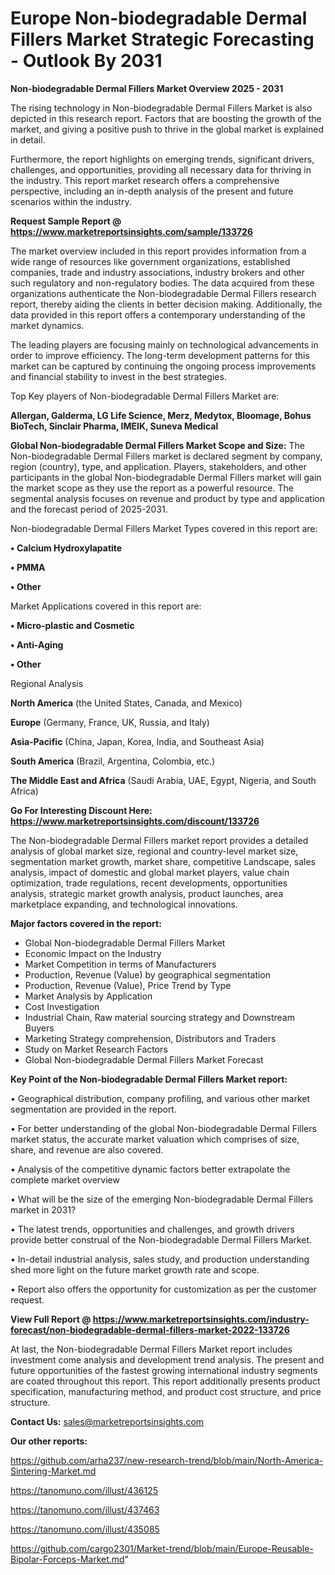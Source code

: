  # Europe Non-biodegradable Dermal Fillers Market Strategic Forecasting - Outlook By 2031

<Strong> Non-biodegradable Dermal Fillers Market Overview 2025 - 2031</strong>

The rising technology in Non-biodegradable Dermal Fillers Market is also depicted in this research report. Factors that are boosting the growth of the market, and giving a positive push to thrive in the global market is explained in detail.

Furthermore, the report highlights on emerging trends, significant drivers, challenges, and opportunities, providing all necessary data for thriving in the industry. This report market research offers a comprehensive perspective, including an in-depth analysis of the present and future scenarios within the industry.

<strong>Request Sample Report @ <a href=https://www.marketreportsinsights.com/sample/133726>https://www.marketreportsinsights.com/sample/133726</a></strong>

The market overview included in this report provides information from a wide range of resources like government organizations, established companies, trade and industry associations, industry brokers and other such regulatory and non-regulatory bodies. The data acquired from these organizations authenticate the Non-biodegradable Dermal Fillers research report, thereby aiding the clients in better decision making. Additionally, the data provided in this report offers a contemporary understanding of the market dynamics.

The leading players are focusing mainly on technological advancements in order to improve efficiency. The long-term development patterns for this market can be captured by continuing the ongoing process improvements and financial stability to invest in the best strategies.

Top Key players of Non-biodegradable Dermal Fillers Market are:

<strong>Allergan, Galderma, LG Life Science, Merz, Medytox, Bloomage, Bohus BioTech, Sinclair Pharma, IMEIK, Suneva Medical</strong>

<strong><b>Global Non-biodegradable Dermal Fillers Market Scope and Size:</b></strong>
The Non-biodegradable Dermal Fillers market is declared segment by company, region (country), type, and application. Players, stakeholders, and other participants in the global Non-biodegradable Dermal Fillers market will gain the market scope as they use the report as a powerful resource. The segmental analysis focuses on revenue and product by type and application and the forecast period of 2025-2031.

Non-biodegradable Dermal Fillers Market Types covered in this report are:

<strong>• Calcium Hydroxylapatite

• PMMA

• Other</strong>

Market Applications covered in this report are:

<strong>• Micro-plastic and Cosmetic

• Anti-Aging

• Other</strong> 

Regional Analysis

<strong>North America</strong> (the United States, Canada, and Mexico)

<strong>Europe</strong> (Germany, France, UK, Russia, and Italy)

<strong>Asia-Pacific</strong> (China, Japan, Korea, India, and Southeast Asia)

<strong>South America</strong> (Brazil, Argentina, Colombia, etc.)

<strong>The Middle East and Africa</strong> (Saudi Arabia, UAE, Egypt, Nigeria, and South Africa)

<strong>Go For Interesting Discount Here: <a href=https://www.marketreportsinsights.com/discount/133726>https://www.marketreportsinsights.com/discount/133726</a></strong>

The Non-biodegradable Dermal Fillers market report provides a detailed analysis of global market size, regional and country-level market size, segmentation market growth, market share, competitive Landscape, sales analysis, impact of domestic and global market players, value chain optimization, trade regulations, recent developments, opportunities analysis, strategic market growth analysis, product launches, area marketplace expanding, and technological innovations.

<strong><b>Major factors covered in the report:</b></strong>
<ul>
  <li>Global Non-biodegradable Dermal Fillers Market </li>
  <li>Economic Impact on the Industry</li>
  <li>Market Competition in terms of Manufacturers</li>
  <li>Production, Revenue (Value) by geographical segmentation</li>
  <li>Production, Revenue (Value), Price Trend by Type</li>
  <li>Market Analysis by Application</li>
  <li>Cost Investigation</li>
  <li>Industrial Chain, Raw material sourcing strategy and Downstream Buyers</li>
  <li>Marketing Strategy comprehension, Distributors and Traders</li>
  <li>Study on Market Research Factors</li>
  <li>Global Non-biodegradable Dermal Fillers Market Forecast</li>
</ul>

<strong><b>Key Point of the Non-biodegradable Dermal Fillers Market report:</b></strong>

• Geographical distribution, company profiling, and various other market segmentation are provided in the report.

• For better understanding of the global Non-biodegradable Dermal Fillers market status, the accurate market valuation which comprises of size, share, and revenue are also covered.

• Analysis of the competitive dynamic factors better extrapolate the complete market overview

• What will be the size of the emerging Non-biodegradable Dermal Fillers market in 2031?

• The latest trends, opportunities and challenges, and growth drivers provide better construal of the Non-biodegradable Dermal Fillers Market.

• In-detail industrial analysis, sales study, and production understanding shed more light on the future market growth rate and scope.

• Report also offers the opportunity for customization as per the customer request.

<strong><b>View Full Report @ <a href=https://www.marketreportsinsights.com/industry-forecast/non-biodegradable-dermal-fillers-market-2022-133726>https://www.marketreportsinsights.com/industry-forecast/non-biodegradable-dermal-fillers-market-2022-133726</a></b></strong>


At last, the Non-biodegradable Dermal Fillers Market report includes investment come analysis and development trend analysis. The present and future opportunities of the fastest growing international industry segments are coated throughout this report. This report additionally presents product specification, manufacturing method, and product cost structure, and price structure.

<strong>Contact Us:</strong>
sales@marketreportsinsights.com

<strong>Our other reports:</strong>

<a href=https://github.com/arha237/new-research-trend/blob/main/North-America-Sintering-Market.md>https://github.com/arha237/new-research-trend/blob/main/North-America-Sintering-Market.md</a>

<a href=https://tanomuno.com/illust/436125>https://tanomuno.com/illust/436125</a>

<a href=https://tanomuno.com/illust/437463>https://tanomuno.com/illust/437463</a>

<a href=https://tanomuno.com/illust/435085>https://tanomuno.com/illust/435085</a>

<a href=https://github.com/cargo2301/Market-trend/blob/main/Europe-Reusable-Bipolar-Forceps-Market.md>https://github.com/cargo2301/Market-trend/blob/main/Europe-Reusable-Bipolar-Forceps-Market.md</a>"
